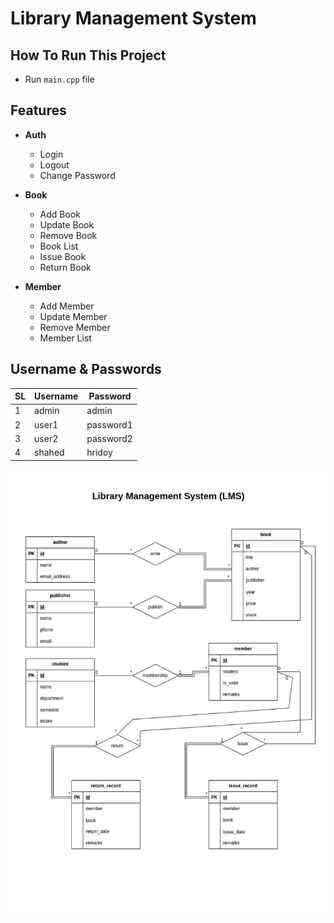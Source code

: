 # Library Management System

## How To Run This Project
- Run `main.cpp` file

## Features
- **Auth**
  - Login
  - Logout
  - Change Password

- **Book**
  - Add Book
  - Update Book
  - Remove Book
  - Book List
  - Issue Book
  - Return Book

- **Member**
  - Add Member
  - Update Member
  - Remove Member
  - Member List


## Username & Passwords
| SL | Username | Password  |
|----|----------|-----------|
| 1  | admin    | admin     |
| 2  | user1    | password1 |
| 3  | user2    | password2 |
| 4  | shahed   | hridoy    |


![er_diagram](files/er_diagram.jpg?raw=true)
